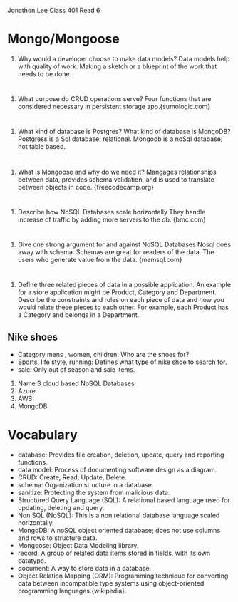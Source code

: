 Jonathon Lee
Class 401
Read 6

# Mongo/Mongoose

1. Why would a developer choose to make data models?
Data models help with quality of work. Making a sketch or a blueprint of the work that needs to be done.
#
1. What purpose do CRUD operations serve?
 Four functions that are considered necessary in persistent storage app.{sumologic.com}
#

1. What kind of database is Postgres? What kind of database is MongoDB?
Postgress is a Sql database; relational. Mongodb is a noSql database; not table based.
#
1. What is Mongoose and why do we need it?
Mangages relationships between data, provides schema validation, and is used to translate between objects in code. {freecodecamp.org}
#
1. Describe how NoSQL Databases scale horizontally
They handle increase of traffic by adding more servers to the db. {bmc.com}
#
1. Give one strong argument for and against NoSQL Databases
Nosql does away with schema. Schemas are great for readers of the data. The users who generate value from the data. {memsql.com}
#
1. Define three related pieces of data in a possible application. An example for a store application might be Product, Category and Department. Describe the constraints and rules on each piece of data and how you would relate these pieces to each other. For example, each Product has a Category and belongs in a Department.
## Nike shoes
- Category mens , women, children: Who are the shoes for?
- Sports, life style, running: Defines what type of nike shoe to search for.
- sale: Only out of season and sale items.

1. Name 3 cloud based NoSQL Databases
1. Azure
1. AWS
1. MongoDB

# Vocabulary 
- database: Provides file creation, deletion, update, query and reporting functions.
- data model: Process of documenting software design as a diagram.
- CRUD: Create, Read, Update, Delete.
- schema: Organization structure in a database.
- sanitize: Protecting the system from malicious data.
- Structured Query Language (SQL): A relational based language used for updating, deleting and query.
- Non SQL (NoSQL): This is a non relational database language scaled horizontally.
- MongoDB: A noSQL object oriented database; does not use columns and rows to structure data.
- Mongoose: Object Data Modeling library.
- record: A group of related data items stored in fields, with its own datatype.
- document: A way to store data in a database.
- Object Relation Mapping (ORM): Programming technique for converting data between incompatible type systems using object-oriented programming languages.{wikipedia}.
